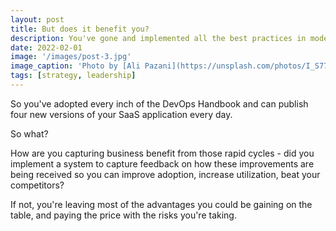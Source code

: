 ```yaml
---
layout: post
title: But does it benefit you?
description: You've gone and implemented all the best practices in modern software development but.. will it help?
date: 2022-02-01
image: '/images/post-3.jpg'
image_caption: 'Photo by [Ali Pazani](https://unsplash.com/photos/I_S774RnI3g) on [Unsplash](https://unsplash.com/)'
tags: [strategy, leadership]
---
```


So you've adopted every inch of the DevOps Handbook and can publish four new versions of your SaaS application every day.

So what?

How are you capturing business benefit from those rapid cycles - did you implement a system to capture feedback on
how these improvements are being received so you can improve adoption, increase utilization, beat your competitors?

If not, you're leaving most of the advantages you could be gaining on the table, and paying the price with the
risks you're taking.